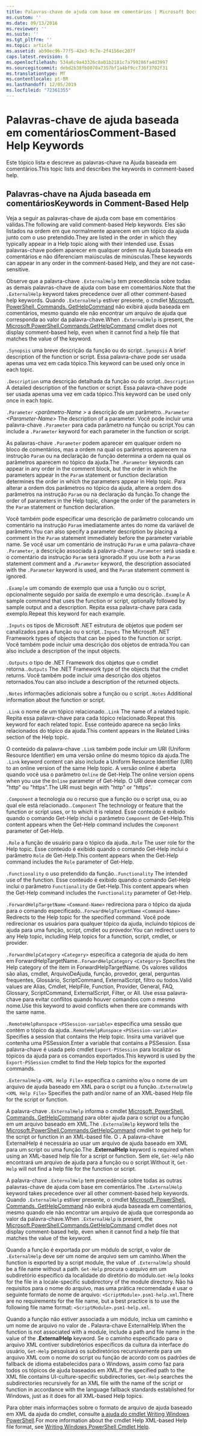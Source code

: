 ```yaml
---
title: Palavras-chave de ajuda com base em comentários | Microsoft Docs
ms.custom: ''
ms.date: 09/13/2016
ms.reviewer: ''
ms.suite: ''
ms.tgt_pltfrm: ''
ms.topic: article
ms.assetid: ab90ec96-77f5-42e3-9c7e-2f4156ec207f
caps.latest.revision: 6
ms.openlocfilehash: 534a6c9a43326c8a01b2181c7a799286fa4d3997
ms.sourcegitcommit: debd2b38fb8070a7357bf1a4bf9cc736f3702f31
ms.translationtype: MT
ms.contentlocale: pt-BR
ms.lasthandoff: 12/05/2019
ms.locfileid: "72361355"
---
```

# <a name="comment-based-help-keywords"></a><span data-ttu-id="3e94e-102">Palavras-chave de ajuda baseada em comentários</span><span class="sxs-lookup"><span data-stu-id="3e94e-102">Comment-Based Help Keywords</span></span>

<span data-ttu-id="3e94e-103">Este tópico lista e descreve as palavras-chave na Ajuda baseada em comentários.</span><span class="sxs-lookup"><span data-stu-id="3e94e-103">This topic lists and describes the keywords in comment-based help.</span></span>

## <a name="keywords-in-comment-based-help"></a><span data-ttu-id="3e94e-104">Palavras-chave na Ajuda baseada em comentários</span><span class="sxs-lookup"><span data-stu-id="3e94e-104">Keywords in Comment-Based Help</span></span>

<span data-ttu-id="3e94e-105">Veja a seguir as palavras-chave de ajuda com base em comentários válidas.</span><span class="sxs-lookup"><span data-stu-id="3e94e-105">The following are valid comment-based Help keywords.</span></span> <span data-ttu-id="3e94e-106">Eles são listados na ordem em que normalmente aparecem em um tópico da ajuda junto com o uso pretendido.</span><span class="sxs-lookup"><span data-stu-id="3e94e-106">They are listed in the order in which they typically appear in a Help topic along with their intended use.</span></span> <span data-ttu-id="3e94e-107">Essas palavras-chave podem aparecer em qualquer ordem na Ajuda baseada em comentários e não diferenciam maiúsculas de minúsculas.</span><span class="sxs-lookup"><span data-stu-id="3e94e-107">These keywords can appear in any order in the comment-based Help, and they are not case-sensitive.</span></span>

<span data-ttu-id="3e94e-108">Observe que a palavra-chave `.ExternalHelp` tem precedência sobre todas as demais palavras-chave de ajuda com base em comentários.</span><span class="sxs-lookup"><span data-stu-id="3e94e-108">Note that the `.ExternalHelp` keyword takes precedence over all other comment-based help keywords.</span></span> <span data-ttu-id="3e94e-109">Quando `.ExternalHelp` estiver presente, o cmdlet [Microsoft. PowerShell. Commands. GetHelpCommand](/dotnet/api/Microsoft.PowerShell.Commands.gethelpcommand) não exibirá ajuda baseada em comentários, mesmo quando ele não encontrar um arquivo de ajuda que corresponda ao valor da palavra-chave.</span><span class="sxs-lookup"><span data-stu-id="3e94e-109">When `.ExternalHelp` is present, the [Microsoft.PowerShell.Commands.GetHelpCommand](/dotnet/api/Microsoft.PowerShell.Commands.gethelpcommand) cmdlet does not display comment-based help, even when it cannot find a help file that matches the value of the keyword.</span></span>

<span data-ttu-id="3e94e-110">`.Synopsis` uma breve descrição da função ou do script.</span><span class="sxs-lookup"><span data-stu-id="3e94e-110">`.Synopsis` A brief description of the function or script.</span></span> <span data-ttu-id="3e94e-111">Essa palavra-chave pode ser usada apenas uma vez em cada tópico.</span><span class="sxs-lookup"><span data-stu-id="3e94e-111">This keyword can be used only once in each topic.</span></span>

<span data-ttu-id="3e94e-112">`.Description` uma descrição detalhada da função ou do script.</span><span class="sxs-lookup"><span data-stu-id="3e94e-112">`.Description` A detailed description of the function or script.</span></span> <span data-ttu-id="3e94e-113">Essa palavra-chave pode ser usada apenas uma vez em cada tópico.</span><span class="sxs-lookup"><span data-stu-id="3e94e-113">This keyword can be used only once in each topic.</span></span>

<span data-ttu-id="3e94e-114">`.Parameter` *\<parâmetro-Name >* a descrição de um parâmetro.</span><span class="sxs-lookup"><span data-stu-id="3e94e-114">`.Parameter` *\<Parameter-Name>* The description of a parameter.</span></span> <span data-ttu-id="3e94e-115">Você pode incluir uma palavra-chave `.Parameter` para cada parâmetro na função ou script.</span><span class="sxs-lookup"><span data-stu-id="3e94e-115">You can include a `.Parameter` keyword for each parameter in the function or script.</span></span>

<span data-ttu-id="3e94e-116">As palavras-chave `.Parameter` podem aparecer em qualquer ordem no bloco de comentários, mas a ordem na qual os parâmetros aparecem na instrução `Param` ou na declaração de função determina a ordem na qual os parâmetros aparecem no tópico da ajuda.</span><span class="sxs-lookup"><span data-stu-id="3e94e-116">The `.Parameter` keywords can appear in any order in the comment block, but the order in which the parameters appear in the `Param` statement or function declaration determines the order in which the parameters appear in Help topic.</span></span> <span data-ttu-id="3e94e-117">Para alterar a ordem dos parâmetros no tópico da ajuda, altere a ordem dos parâmetros na instrução `Param` ou na declaração da função.</span><span class="sxs-lookup"><span data-stu-id="3e94e-117">To change the order of parameters in the Help topic, change the order of the parameters in the `Param` statement or function declaration.</span></span>

<span data-ttu-id="3e94e-118">Você também pode especificar uma descrição de parâmetro colocando um comentário na instrução `Param` imediatamente antes do nome da variável de parâmetro.</span><span class="sxs-lookup"><span data-stu-id="3e94e-118">You can also specify a parameter description by placing a comment in the `Param` statement immediately before the parameter variable name.</span></span> <span data-ttu-id="3e94e-119">Se você usar um comentário de instrução `Param` e uma palavra-chave `.Parameter`, a descrição associada à palavra-chave `.Parameter` será usada e o comentário da instrução `Param` será ignorado.</span><span class="sxs-lookup"><span data-stu-id="3e94e-119">If you use both a `Param` statement comment and a `.Parameter` keyword, the description associated with the `.Parameter` keyword is used, and the `Param` statement comment is ignored.</span></span>

<span data-ttu-id="3e94e-120">`.Example` um comando de exemplo que usa a função ou o script, opcionalmente seguido por saída de exemplo e uma descrição.</span><span class="sxs-lookup"><span data-stu-id="3e94e-120">`.Example` A sample command that uses the function or script, optionally followed by sample output and a description.</span></span> <span data-ttu-id="3e94e-121">Repita essa palavra-chave para cada exemplo.</span><span class="sxs-lookup"><span data-stu-id="3e94e-121">Repeat this keyword for each example.</span></span>

<span data-ttu-id="3e94e-122">`.Inputs` os tipos de Microsoft .NET estrutura de objetos que podem ser canalizados para a função ou o script.</span><span class="sxs-lookup"><span data-stu-id="3e94e-122">`.Inputs` The Microsoft .NET Framework types of objects that can be piped to the function or script.</span></span> <span data-ttu-id="3e94e-123">Você também pode incluir uma descrição dos objetos de entrada.</span><span class="sxs-lookup"><span data-stu-id="3e94e-123">You can also include a description of the input objects.</span></span>

<span data-ttu-id="3e94e-124">`.Outputs` o tipo de .NET Framework dos objetos que o cmdlet retorna.</span><span class="sxs-lookup"><span data-stu-id="3e94e-124">`.Outputs` The .NET Framework type of the objects that the cmdlet returns.</span></span> <span data-ttu-id="3e94e-125">Você também pode incluir uma descrição dos objetos retornados.</span><span class="sxs-lookup"><span data-stu-id="3e94e-125">You can also include a description of the returned objects.</span></span>

<span data-ttu-id="3e94e-126">`.Notes` informações adicionais sobre a função ou o script.</span><span class="sxs-lookup"><span data-stu-id="3e94e-126">`.Notes` Additional information about the function or script.</span></span>

<span data-ttu-id="3e94e-127">`.Link` o nome de um tópico relacionado.</span><span class="sxs-lookup"><span data-stu-id="3e94e-127">`.Link` The name of a related topic.</span></span> <span data-ttu-id="3e94e-128">Repita essa palavra-chave para cada tópico relacionado.</span><span class="sxs-lookup"><span data-stu-id="3e94e-128">Repeat this keyword for each related topic.</span></span> <span data-ttu-id="3e94e-129">Esse conteúdo aparece na seção links relacionados do tópico da ajuda.</span><span class="sxs-lookup"><span data-stu-id="3e94e-129">This content appears in the Related Links section of the Help topic.</span></span>

<span data-ttu-id="3e94e-130">O conteúdo da palavra-chave `.Link` também pode incluir um URI (Uniform Resource Identifier) em uma versão online do mesmo tópico da ajuda.</span><span class="sxs-lookup"><span data-stu-id="3e94e-130">The `.Link` keyword content can also include a Uniform Resource Identifier (URI) to an online version of the same Help topic.</span></span> <span data-ttu-id="3e94e-131">A versão online é aberta quando você usa o parâmetro `Online` de Get-Help.</span><span class="sxs-lookup"><span data-stu-id="3e94e-131">The online version opens when you use the `Online` parameter of Get-Help.</span></span> <span data-ttu-id="3e94e-132">O URI deve começar com "http" ou "https".</span><span class="sxs-lookup"><span data-stu-id="3e94e-132">The URI must begin with "http" or "https".</span></span>

<span data-ttu-id="3e94e-133">`.Component` a tecnologia ou o recurso que a função ou o script usa, ou ao qual ele está relacionado.</span><span class="sxs-lookup"><span data-stu-id="3e94e-133">`.Component` The technology or feature that the function or script uses, or to which it is related.</span></span> <span data-ttu-id="3e94e-134">Esse conteúdo é exibido quando o comando Get-Help inclui o parâmetro `Component` de Get-Help.</span><span class="sxs-lookup"><span data-stu-id="3e94e-134">This content appears when the Get-Help command includes the `Component` parameter of Get-Help.</span></span>

<span data-ttu-id="3e94e-135">`.Role` a função de usuário para o tópico da ajuda.</span><span class="sxs-lookup"><span data-stu-id="3e94e-135">`.Role` The user role for the Help topic.</span></span> <span data-ttu-id="3e94e-136">Esse conteúdo é exibido quando o comando Get-Help inclui o parâmetro `Role` de Get-Help.</span><span class="sxs-lookup"><span data-stu-id="3e94e-136">This content appears when the Get-Help command includes the `Role` parameter of Get-Help.</span></span>

<span data-ttu-id="3e94e-137">`.Functionality` o uso pretendido da função.</span><span class="sxs-lookup"><span data-stu-id="3e94e-137">`.Functionality` The intended use of the function.</span></span> <span data-ttu-id="3e94e-138">Esse conteúdo é exibido quando o comando Get-Help inclui o parâmetro `Functionality` de Get-Help.</span><span class="sxs-lookup"><span data-stu-id="3e94e-138">This content appears when the Get-Help command includes the `Functionality` parameter of Get-Help.</span></span>

<span data-ttu-id="3e94e-139">`.ForwardHelpTargetName` `<Command-Name>` redireciona para o tópico da ajuda para o comando especificado.</span><span class="sxs-lookup"><span data-stu-id="3e94e-139">`.ForwardHelpTargetName` `<Command-Name>` Redirects to the Help topic for the specified command.</span></span> <span data-ttu-id="3e94e-140">Você pode redirecionar os usuários para qualquer tópico da ajuda, incluindo tópicos de ajuda para uma função, script, cmdlet ou provedor.</span><span class="sxs-lookup"><span data-stu-id="3e94e-140">You can redirect users to any Help topic, including Help topics for a function, script, cmdlet, or provider.</span></span>

<span data-ttu-id="3e94e-141">`.ForwardHelpCategory` `<Category>` especifica a categoria de ajuda do item em ForwardHelpTargetName.</span><span class="sxs-lookup"><span data-stu-id="3e94e-141">`.ForwardHelpCategory` `<Category>` Specifies the Help category of the item in ForwardHelpTargetName.</span></span> <span data-ttu-id="3e94e-142">Os valores válidos são alias, cmdlet, ArquivoDeAjuda, função, provedor, geral, perguntas frequentes, Glossário, ScriptCommand, ExternalScript, filtro ou todos.</span><span class="sxs-lookup"><span data-stu-id="3e94e-142">Valid values are Alias, Cmdlet, HelpFile, Function, Provider, General, FAQ, Glossary, ScriptCommand, ExternalScript, Filter, or All.</span></span> <span data-ttu-id="3e94e-143">Use essa palavra-chave para evitar conflitos quando houver comandos com o mesmo nome.</span><span class="sxs-lookup"><span data-stu-id="3e94e-143">Use this keyword to avoid conflicts when there are commands with the same name.</span></span>

<span data-ttu-id="3e94e-144">`.RemoteHelpRunspace` `<PSSession-variable>` especifica uma sessão que contém o tópico da ajuda.</span><span class="sxs-lookup"><span data-stu-id="3e94e-144">`.RemoteHelpRunspace` `<PSSession-variable>` Specifies a session that contains the Help topic.</span></span> <span data-ttu-id="3e94e-145">Insira uma variável que contenha uma PSSession.</span><span class="sxs-lookup"><span data-stu-id="3e94e-145">Enter a variable that contains a PSSession.</span></span> <span data-ttu-id="3e94e-146">Essa palavra-chave é usada pelo cmdlet `Export-PSSession` para localizar os tópicos da ajuda para os comandos exportados.</span><span class="sxs-lookup"><span data-stu-id="3e94e-146">This keyword is used by the `Export-PSSession` cmdlet to find the Help topics for the exported commands.</span></span>

<span data-ttu-id="3e94e-147">`.ExternalHelp` `<XML Help File>` especifica o caminho e/ou o nome de um arquivo de ajuda baseado em XML para o script ou a função.</span><span class="sxs-lookup"><span data-stu-id="3e94e-147">`.ExternalHelp` `<XML Help File>` Specifies the path and/or name of an XML-based Help file for the script or function.</span></span>

<span data-ttu-id="3e94e-148">A palavra-chave `.ExternalHelp` informa o cmdlet [Microsoft. PowerShell. Commands. GetHelpCommand](/dotnet/api/Microsoft.PowerShell.Commands.gethelpcommand) para obter ajuda para o script ou a função em um arquivo baseado em XML.</span><span class="sxs-lookup"><span data-stu-id="3e94e-148">The `.ExternalHelp` keyword tells the [Microsoft.PowerShell.Commands.GetHelpCommand](/dotnet/api/Microsoft.PowerShell.Commands.gethelpcommand) cmdlet to get help for the script or function in an XML-based file.</span></span> <span data-ttu-id="3e94e-149">O **.** A palavra-chave ExternalHelp é necessária ao usar um arquivo de ajuda baseado em XML para um script ou uma função.</span><span class="sxs-lookup"><span data-stu-id="3e94e-149">The **.ExternalHelp** keyword is required when using an XML-based help file for a script or function.</span></span> <span data-ttu-id="3e94e-150">Sem ele, `Get-Help` não encontrará um arquivo de ajuda para a função ou o script.</span><span class="sxs-lookup"><span data-stu-id="3e94e-150">Without it, `Get-Help` will not find a help file for the function or script.</span></span>

<span data-ttu-id="3e94e-151">A palavra-chave `.ExternalHelp` tem precedência sobre todas as outras palavras-chave de ajuda com base em comentários.</span><span class="sxs-lookup"><span data-stu-id="3e94e-151">The `.ExternalHelp` keyword takes precedence over all other comment-based help keywords.</span></span> <span data-ttu-id="3e94e-152">Quando `.ExternalHelp` estiver presente, o cmdlet [Microsoft. PowerShell. Commands. GetHelpCommand](/dotnet/api/Microsoft.PowerShell.Commands.gethelpcommand) não exibirá ajuda baseada em comentários, mesmo quando ele não encontrar um arquivo de ajuda que corresponda ao valor da palavra-chave.</span><span class="sxs-lookup"><span data-stu-id="3e94e-152">When `.ExternalHelp` is present, the [Microsoft.PowerShell.Commands.GetHelpCommand](/dotnet/api/Microsoft.PowerShell.Commands.gethelpcommand) cmdlet does not display comment-based help, even when it cannot find a help file that matches the value of the keyword.</span></span>

<span data-ttu-id="3e94e-153">Quando a função é exportada por um módulo de script, o valor de `.ExternalHelp` deve ser um nome de arquivo sem um caminho.</span><span class="sxs-lookup"><span data-stu-id="3e94e-153">When the function is exported by a script module, the value of `.ExternalHelp` should be a file name without a path.</span></span> <span data-ttu-id="3e94e-154">`Get-Help` procura o arquivo em um subdiretório específico da localidade do diretório do módulo.</span><span class="sxs-lookup"><span data-stu-id="3e94e-154">`Get-Help` looks for the file in a locale-specific subdirectory of the module directory.</span></span> <span data-ttu-id="3e94e-155">Não há requisitos para o nome do arquivo, mas uma prática recomendada é usar o seguinte formato de nome de arquivo: `<ScriptModule>.psm1-help.xml`.</span><span class="sxs-lookup"><span data-stu-id="3e94e-155">There are no requirements for the file name, but a best practice is to use the following file name format: `<ScriptModule>.psm1-help.xml`.</span></span>

<span data-ttu-id="3e94e-156">Quando a função não estiver associada a um módulo, inclua um caminho e um nome de arquivo no valor de **.** Palavra-chave ExternalHelp.</span><span class="sxs-lookup"><span data-stu-id="3e94e-156">When the function is not associated with a module, include a path and file name in the value of the **.ExternalHelp** keyword.</span></span> <span data-ttu-id="3e94e-157">Se o caminho especificado para o arquivo XML contiver subdiretórios específicos da cultura da interface do usuário, `Get-Help` pesquisará os subdiretórios recursivamente para um arquivo XML com o nome do script ou função de acordo com os padrões de fallback de idioma estabelecidos para o Windows, assim como faz para todos os tópicos de ajuda baseados em XML.</span><span class="sxs-lookup"><span data-stu-id="3e94e-157">If the specified path to the XML file contains UI-culture-specific subdirectories, `Get-Help` searches the subdirectories recursively for an XML file with the name of the script or function in accordance with the language fallback standards established for Windows, just as it does for all XML-based Help topics.</span></span>

<span data-ttu-id="3e94e-158">Para obter mais informações sobre o formato de arquivo de ajuda baseado em XML da ajuda do cmdlet, consulte [a ajuda do cmdlet Writing Windows PowerShell](./writing-help-for-windows-powershell-cmdlets.md).</span><span class="sxs-lookup"><span data-stu-id="3e94e-158">For more information about the cmdlet Help XML-based Help file format, see [Writing Windows PowerShell Cmdlet Help](./writing-help-for-windows-powershell-cmdlets.md).</span></span>